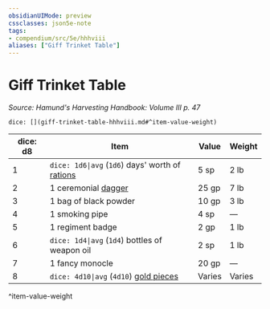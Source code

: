 ```yaml
---
obsidianUIMode: preview
cssclasses: json5e-note
tags:
- compendium/src/5e/hhhviii
aliases: ["Giff Trinket Table"]
---
```

# Giff Trinket Table
*Source: Hamund's Harvesting Handbook: Volume III p. 47* 

`dice: [](giff-trinket-table-hhhviii.md#^item-value-weight)`

| dice: d8 | Item | Value | Weight |
|----------|------|-------|--------|
| 1 | `dice: 1d6\|avg` (`1d6`) days' worth of [rations](compendium/items/rations-1-day.md) | 5 sp | 2 lb |
| 2 | 1 ceremonial [dagger](compendium/items/dagger.md) | 25 gp | 7 lb |
| 3 | 1 bag of black powder | 10 gp | 3 lb |
| 4 | 1 smoking pipe | 4 sp | — |
| 5 | 1 regiment badge | 2 gp | 1 lb |
| 6 | `dice: 1d4\|avg` (`1d4`) bottles of weapon oil | 2 sp | 1 lb |
| 7 | 1 fancy monocle | 20 gp | — |
| 8 | `dice: 4d10\|avg` (`4d10`) [gold pieces](compendium/items/gold-gp.md) | Varies | Varies |
^item-value-weight